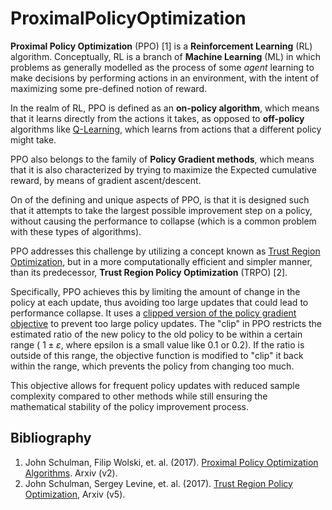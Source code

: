 <script type="text/javascript" async
  src="https://cdnjs.cloudflare.com/ajax/libs/mathjax/2.7.7/MathJax.js?config=TeX-MML-AM_CHTML">
</script>

# ProximalPolicyOptimization

**Proximal Policy Optimization** (PPO) [1] is a __Reinforcement Learning__ (RL) algorithm.
Conceptually, RL is a branch of __Machine Learning__ (ML) in which problems as generally modelled as 
the process of some _agent_ learning to make decisions by performing 
actions in an environment, with the intent of maximizing some pre-defined 
notion of reward.

In the realm of RL, PPO is defined as an **on-policy algorithm**, which means that it learns directly from the actions
it takes, as opposed to **off-policy** algorithms like [Q-Learning](https://en.wikipedia.org/wiki/Q-learning), which learns
from actions that a different policy might take.

PPO also belongs to the family of **Policy Gradient methods**, which means that it is also characterized
by trying to maximize the Expected cumulative reward, by means of gradient ascent/descent.

On of the defining and unique aspects of PPO, is that it is designed such that it attempts to take the 
largest possible improvement step on a policy, without causing the performance to collapse (which is a 
common problem with these types of algorithms).

PPO addresses this challenge by utilizing a concept known as [Trust Region Optimization](https://en.wikipedia.org/wiki/Trust_region), but in a more computationally efficient 
and simpler manner, than its predecessor, **Trust Region Policy Optimization** (TRPO) [2]. 

Specifically, PPO achieves this by limiting the amount of change in the policy at each update, thus 
avoiding too large updates that could lead to performance collapse. It uses a [clipped version of the 
policy gradient objective](https://huggingface.co/learn/deep-rl-course/unit8/clipped-surrogate-objective) to prevent 
too large policy updates. The "clip" in PPO restricts the estimated ratio of the new policy to the old
policy to be within a certain range ( $1\pm \varepsilon$, where epsilon is a small value like 0.1 or 0.2). If the ratio is outside of this range, the objective function is modified to "clip" it back within the range, which prevents the policy from changing too much.

This objective allows for frequent policy updates with reduced sample complexity compared to other methods while still ensuring the mathematical stability of the policy improvement process.


## Bibliography

1. John Schulman, Filip Wolski, et. al. (2017). [Proximal Policy Optimization Algorithms](https://arxiv.org/abs/1707.06347). Arxiv (v2).
2. John Schulman, Sergey Levine, et. al. (2017). [Trust Region Policy Optimization](https://arxiv.org/abs/1502.05477), Arxiv (v5).
